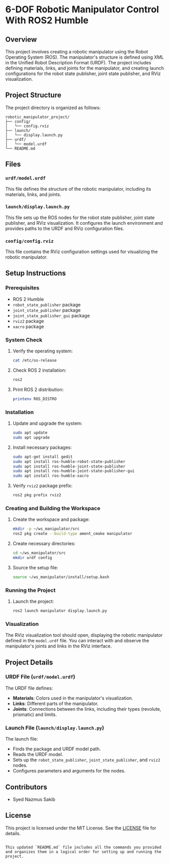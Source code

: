 # 6-DOF Robotic Manipulator Control With ROS2 Humble

## Overview
This project involves creating a robotic manipulator using the Robot Operating System (ROS). The manipulator's structure is defined using XML in the Unified Robot Description Format (URDF). The project includes defining materials, links, and joints for the manipulator, and creating launch configurations for the robot state publisher, joint state publisher, and RViz visualization.

## Project Structure
The project directory is organized as follows:

```
robotic_manipulator_project/
├── config/
│   └── config.rviz
├── launch/
│   └── display.launch.py
├── urdf/
│   └── model.urdf
└── README.md
```

## Files

### `urdf/model.urdf`
This file defines the structure of the robotic manipulator, including its materials, links, and joints.

### `launch/display.launch.py`
This file sets up the ROS nodes for the robot state publisher, joint state publisher, and RViz visualization. It configures the launch environment and provides paths to the URDF and RViz configuration files.

### `config/config.rviz`
This file contains the RViz configuration settings used for visualizing the robotic manipulator.

## Setup Instructions

### Prerequisites
- ROS 2 Humble
- `robot_state_publisher` package
- `joint_state_publisher` package
- `joint_state_publisher_gui` package
- `rviz2` package
- `xacro` package

### System Check
1. Verify the operating system:
    ```bash
    cat /etc/os-release
    ```

2. Check ROS 2 installation:
    ```bash
    ros2
    ```

3. Print ROS 2 distribution:
    ```bash
    printenv ROS_DISTRO
    ```

### Installation
1. Update and upgrade the system:
    ```bash
    sudo apt update
    sudo apt upgrade
    ```

2. Install necessary packages:
    ```bash
    sudo apt-get install gedit
    sudo apt install ros-humble-robot-state-publisher
    sudo apt install ros-humble-joint-state-publisher
    sudo apt install ros-humble-joint-state-publisher-gui
    sudo apt install ros-humble-xacro
    ```

3. Verify `rviz2` package prefix:
    ```bash
    ros2 pkg prefix rviz2
    ```

### Creating and Building the Workspace
1. Create the workspace and package:
    ```bash
    mkdir -p ~/ws_manipulator/src
    ros2 pkg create --build-type ament_cmake manipulator
    ```

2. Create necessary directories:
    ```bash
    cd ~/ws_manipulator/src
    mkdir urdf config
    ```

3. Source the setup file:
    ```bash
    source ~/ws_manipulator/install/setup.bash
    ```

### Running the Project
1. Launch the project:
    ```bash
    ros2 launch manipulator display.launch.py
    ```

### Visualization
The RViz visualization tool should open, displaying the robotic manipulator defined in the `model.urdf` file. You can interact with and observe the manipulator's joints and links in the RViz interface.

## Project Details

### URDF File (`urdf/model.urdf`)
The URDF file defines:
- **Materials**: Colors used in the manipulator's visualization.
- **Links**: Different parts of the manipulator.
- **Joints**: Connections between the links, including their types (revolute, prismatic) and limits.

### Launch File (`launch/display.launch.py`)
The launch file:
- Finds the package and URDF model path.
- Reads the URDF model.
- Sets up the `robot_state_publisher`, `joint_state_publisher`, and `rviz2` nodes.
- Configures parameters and arguments for the nodes.

## Contributors
- Syed Nazmus Sakib

## License
This project is licensed under the MIT License. See the [LICENSE](LICENSE) file for details.
```

This updated `README.md` file includes all the commands you provided and organizes them in a logical order for setting up and running the project.


